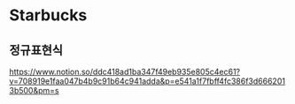 # Starbucks

## 정규표현식
https://www.notion.so/ddc418ad1ba347f49eb935e805c4ec61?v=708919e1faa047b4b9c91b64c941adda&p=e541a1f7fbff4fc386f3d6662013b500&pm=s
